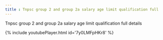 ```yaml
---
title : Tnpsc group 2 and group 2a salary age limit qualification full details
---
```


Tnpsc group 2 and group 2a salary age limit qualification full details



{% include youtubePlayer.html id='7y0LMFpHKr8' %}

